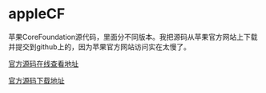 # appleCF
苹果CoreFoundation源代码，里面分不同版本。我把源码从苹果官方网站上下载并提交到github上的，因为苹果官方网站访问实在太慢了。

[官方源码在线查看地址](<https://opensource.apple.com/source/CF/>)

[官方源码下载地址](https://opensource.apple.com/tarballs/CF/)

